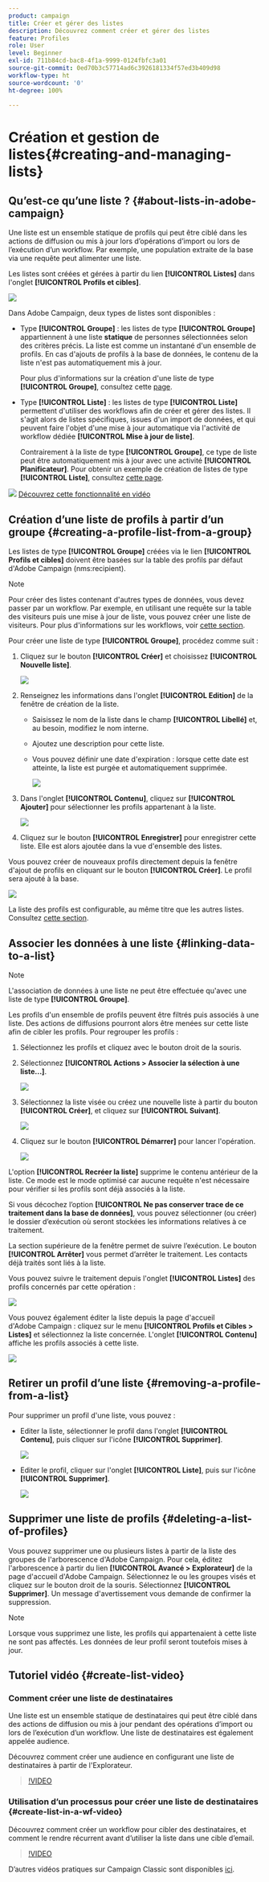 ```yaml
---
product: campaign
title: Créer et gérer des listes
description: Découvrez comment créer et gérer des listes
feature: Profiles
role: User
level: Beginner
exl-id: 711b84cd-bac8-4f1a-9999-0124fbfc3a01
source-git-commit: 0ed70b3c57714ad6c3926181334f57ed3b409d98
workflow-type: ht
source-wordcount: '0'
ht-degree: 100%

---
```


# Création et gestion de listes{#creating-and-managing-lists}



## Qu’est-ce qu’une liste ?  {#about-lists-in-adobe-campaign}

Une liste est un ensemble statique de profils qui peut être ciblé dans les actions de diffusion ou mis à jour lors d’opérations d’import ou lors de l’exécution d’un workflow. Par exemple, une population extraite de la base via une requête peut alimenter une liste.

Les listes sont créées et gérées à partir du lien **[!UICONTROL Listes]** dans l&#39;onglet **[!UICONTROL Profils et cibles]**.

![](assets/s_ncs_user_interface_group_link.png)

Dans Adobe Campaign, deux types de listes sont disponibles :

* Type **[!UICONTROL Groupe]** : les listes de type **[!UICONTROL Groupe]** appartiennent à une liste **statique** de personnes sélectionnées selon des critères précis. La liste est comme un instantané d&#39;un ensemble de profils. En cas d&#39;ajouts de profils à la base de données, le contenu de la liste n&#39;est pas automatiquement mis à jour.

  Pour plus d&#39;informations sur la création d&#39;une liste de type **[!UICONTROL Groupe]**, consultez cette [page](#creating-a-profile-list-from-a-group).

* Type **[!UICONTROL Liste]** : les listes de type **[!UICONTROL Liste]** permettent d&#39;utiliser des workflows afin de créer et gérer des listes. Il s&#39;agit alors de listes spécifiques, issues d&#39;un import de données, et qui peuvent faire l&#39;objet d&#39;une mise à jour automatique via l&#39;activité de workflow dédiée **[!UICONTROL Mise à jour de liste]**.

  Contrairement à la liste de type **[!UICONTROL Groupe]**, ce type de liste peut être automatiquement mis à jour avec une activité **[!UICONTROL Planificateur]**. Pour obtenir un exemple de création de listes de type **[!UICONTROL Liste]**, consultez [cette page](../../workflow/using/list-update.md).

![](assets/do-not-localize/how-to-video.png) [Découvrez cette fonctionnalité en vidéo](#create-list-video)

## Création d’une liste de profils à partir d’un groupe {#creating-a-profile-list-from-a-group}

Les listes de type **[!UICONTROL Groupe]** créées via le lien **[!UICONTROL Profils et cibles]** doivent être basées sur la table des profils par défaut d&#39;Adobe Campaign (nms:recipient).

>[!NOTE]
>
>Pour créer des listes contenant d&#39;autres types de données, vous devez passer par un workflow. Par exemple, en utilisant une requête sur la table des visiteurs puis une mise à jour de liste, vous pouvez créer une liste de visiteurs. Pour plus d&#39;informations sur les workflows, voir [cette section](../../workflow/using/about-workflows.md).

Pour créer une liste de type **[!UICONTROL Groupe]**, procédez comme suit :

1. Cliquez sur le bouton **[!UICONTROL Créer]** et choisissez **[!UICONTROL Nouvelle liste]**.

   ![](assets/s_ncs_user_new_group.png)

1. Renseignez les informations dans l&#39;onglet **[!UICONTROL Edition]** de la fenêtre de création de la liste.

   * Saisissez le nom de la liste dans le champ **[!UICONTROL Libellé]** et, au besoin, modifiez le nom interne.
   * Ajoutez une description pour cette liste.
   * Vous pouvez définir une date d&#39;expiration : lorsque cette date est atteinte, la liste est purgée et automatiquement supprimée.

     ![](assets/list_expiration_date.png)

1. Dans l&#39;onglet **[!UICONTROL Contenu]**, cliquez sur **[!UICONTROL Ajouter]** pour sélectionner les profils appartenant à la liste.

   ![](assets/s_ncs_user_add_group.png)

1. Cliquez sur le bouton **[!UICONTROL Enregistrer]** pour enregistrer cette liste. Elle est alors ajoutée dans la vue d&#39;ensemble des listes.

Vous pouvez créer de nouveaux profils directement depuis la fenêtre d&#39;ajout de profils en cliquant sur le bouton **[!UICONTROL Créer]**. Le profil sera ajouté à la base.

![](assets/s_ncs_user_new_recipient_from_group.png)

La liste des profils est configurable, au même titre que les autres listes. Consultez [cette section](../../platform/using/adobe-campaign-workspace.md#configuring-lists).

## Associer les données à une liste {#linking-data-to-a-list}

>[!NOTE]
>
>L&#39;association de données à une liste ne peut être effectuée qu&#39;avec une liste de type **[!UICONTROL Groupe]**.

Les profils d&#39;un ensemble de profils peuvent être filtrés puis associés à une liste. Des actions de diffusions pourront alors être menées sur cette liste afin de cibler les profils. Pour regrouper les profils :

1. Sélectionnez les profils et cliquez avec le bouton droit de la souris.
1. Sélectionnez **[!UICONTROL Actions > Associer la sélection à une liste...]**.

   ![](assets/s_ncs_user_add_selection_to_group.png)

1. Sélectionnez la liste visée ou créez une nouvelle liste à partir du bouton **[!UICONTROL Créer]**, et cliquez sur **[!UICONTROL Suivant]**.

   ![](assets/s_ncs_user_add_selection_to_group_2.png)

1. Cliquez sur le bouton **[!UICONTROL Démarrer]** pour lancer l&#39;opération.

   ![](assets/s_ncs_user_add_selection_to_group_3.png)

L&#39;option **[!UICONTROL Recréer la liste]** supprime le contenu antérieur de la liste. Ce mode est le mode optimisé car aucune requête n&#39;est nécessaire pour vérifier si les profils sont déjà associés à la liste.

Si vous décochez l’option **[!UICONTROL Ne pas conserver trace de ce traitement dans la base de données]**, vous pouvez sélectionner (ou créer) le dossier d’exécution où seront stockées les informations relatives à ce traitement.

La section supérieure de la fenêtre permet de suivre l’exécution. Le bouton **[!UICONTROL Arrêter]** vous permet d’arrêter le traitement. Les contacts déjà traités sont liés à la liste.

Vous pouvez suivre le traitement depuis l&#39;onglet **[!UICONTROL Listes]** des profils concernés par cette opération :

![](assets/s_ncs_user_add_selection_to_group_4.png)

Vous pouvez également éditer la liste depuis la page d&#39;accueil d&#39;Adobe Campaign : cliquez sur le menu **[!UICONTROL Profils et Cibles > Listes]** et sélectionnez la liste concernée. L&#39;onglet **[!UICONTROL Contenu]** affiche les profils associés à cette liste.

![](assets/s_ncs_user_add_selection_to_group_5.png)

## Retirer un profil d’une liste {#removing-a-profile-from-a-list}

Pour supprimer un profil d&#39;une liste, vous pouvez :

* Editer la liste, sélectionner le profil dans l&#39;onglet **[!UICONTROL Contenu]**, puis cliquer sur l&#39;icône **[!UICONTROL Supprimer]**.

  ![](assets/list_remove_a_recipient.png)

* Editer le profil, cliquer sur l&#39;onglet **[!UICONTROL Liste]**, puis sur l&#39;icône **[!UICONTROL Supprimer]**.

  ![](assets/recipient_remove_a_list.png)

## Supprimer une liste de profils {#deleting-a-list-of-profiles}

Vous pouvez supprimer une ou plusieurs listes à partir de la liste des groupes de l&#39;arborescence d&#39;Adobe Campaign. Pour cela, éditez l&#39;arborescence à partir du lien **[!UICONTROL Avancé > Explorateur]** de la page d&#39;accueil d&#39;Adobe Campaign. Sélectionnez le ou les groupes visés et cliquez sur le bouton droit de la souris. Sélectionnez **[!UICONTROL Supprimer]**. Un message d&#39;avertissement vous demande de confirmer la suppression.

>[!NOTE]
>
>Lorsque vous supprimez une liste, les profils qui appartenaient à cette liste ne sont pas affectés. Les données de leur profil seront toutefois mises à jour.

## Tutoriel vidéo {#create-list-video}

### Comment créer une liste de destinataires

Une liste est un ensemble statique de destinataires qui peut être ciblé dans des actions de diffusion ou mis à jour pendant des opérations d’import ou lors de l’exécution d’un workflow. Une liste de destinataires est également appelée audience.

Découvrez comment créer une audience en configurant une liste de destinataires à partir de l&#39;Explorateur.

>[!VIDEO](https://video.tv.adobe.com/v/25602/quality=12)

### Utilisation d’un processus pour créer une liste de destinataires {#create-list-in-a-wf-video}

Découvrez comment créer un workflow pour cibler des destinataires, et comment le rendre récurrent avant d’utiliser la liste dans une cible d’email.

>[!VIDEO](https://video.tv.adobe.com/v/25603?quality=12)

D’autres vidéos pratiques sur Campaign Classic sont disponibles [ici](https://experienceleague.adobe.com/docs/campaign-classic-learn/tutorials/overview.html?lang=fr).

